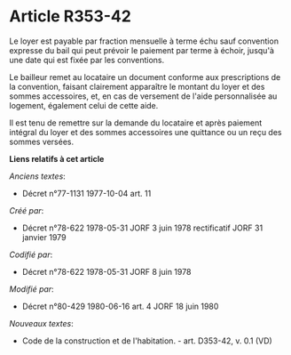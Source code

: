 # Article R353-42

Le loyer est payable par fraction mensuelle à terme échu sauf convention expresse du bail qui peut prévoir le paiement par
terme à échoir, jusqu'à une date qui est fixée par les conventions.

Le bailleur remet au locataire un document conforme aux prescriptions de la convention, faisant clairement apparaître le
montant du loyer et des sommes accessoires, et, en cas de versement de l'aide personnalisée au logement, également celui de
cette aide.

Il est tenu de remettre sur la demande du locataire et après paiement intégral du loyer et des sommes accessoires une
quittance ou un reçu des sommes versées.

**Liens relatifs à cet article**

_Anciens textes_:

  - Décret n°77-1131 1977-10-04 art. 11

_Créé par_:

  - Décret n°78-622 1978-05-31 JORF 3 juin 1978 rectificatif JORF 31 janvier 1979

_Codifié par_:

  - Décret n°78-622 1978-05-31 JORF 8 juin 1978

_Modifié par_:

  - Décret n°80-429 1980-06-16 art. 4 JORF 18 juin 1980

_Nouveaux textes_:

  - Code de la construction et de l'habitation. - art. D353-42, v. 0.1 (VD)
